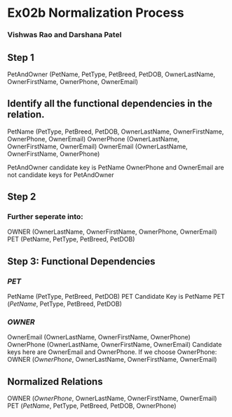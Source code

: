 # Ex02b Normalization Process
### Vishwas Rao and Darshana Patel

## Step 1
PetAndOwner (PetName, PetType, PetBreed, PetDOB, OwnerLastName, OwnerFirstName, OwnerPhone, OwnerEmail)

## Identify all the functional dependencies in the relation.
PetName (PetType, PetBreed, PetDOB, OwnerLastName, OwnerFirstName, OwnerPhone, OwnerEmail)
OwnerPhone (OwnerLastName, OwnerFirstName, OwnerEmail)
OwnerEmail (OwnerLastName, OwnerFirstName, OwnerPhone)

PetAndOwner candidate key is PetName
OwnerPhone and OwnerEmail are not candidate keys for PetAndOwner

## Step 2
### Further seperate into:
OWNER (OwnerLastName, OwnerFirstName, OwnerPhone, OwnerEmail)
PET (PetName, PetType, PetBreed, PetDOB)

## Step 3: Functional Dependencies
### *PET* 
PetName (PetType, PetBreed, PetDOB)
PET Candidate Key is PetName
PET (*PetName*, PetType, PetBreed, PetDOB)

### *OWNER* 
OwnerEmail (OwnerLastName, OwnerFirstName, OwnerPhone)
OwnerPhone (OwnerLastName, OwnerFirstName, OwnerEmail)
Candidate keys here are OwnerEmail and OwnerPhone.
If we choose OwnerPhone:
OWNER (*OwnerPhone*, OwnerLastName, OwnerFirstName, OwnerEmail)

## Normalized Relations
OWNER (*OwnerPhone*, OwnerLastName, OwnerFirstName, OwnerEmail)
PET (*PetName*, PetType, PetBreed, PetDOB, OwnerPhone)
